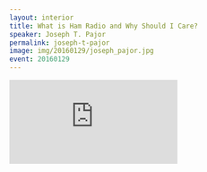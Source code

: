 ```yaml
---
layout: interior
title: What is Ham Radio and Why Should I Care?
speaker: Joseph T. Pajor
permalink: joseph-t-pajor
image: img/20160129/joseph_pajor.jpg
event: 20160129
---
```


<div class='embed-container'><iframe src='https://www.youtube.com/embed/oidCDpu4mwI' frameborder='0' allowfullscreen></iframe></div>
